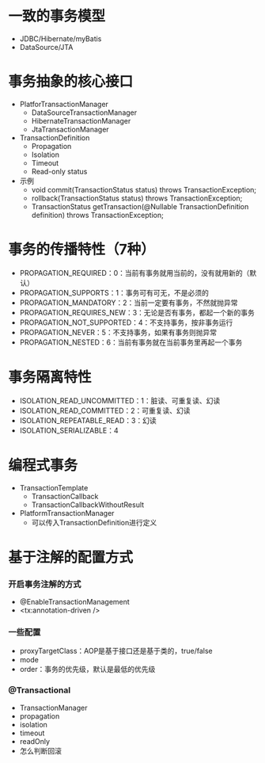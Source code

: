 # 一致的事务模型
- JDBC/Hibernate/myBatis
- DataSource/JTA

# 事务抽象的核心接口
- PlatforTransactionManager
    - DataSourceTransactionManager
    - HibernateTransactionManager
    - JtaTransactionManager
- TransactionDefinition
    - Propagation
    - Isolation
    - Timeout
    - Read-only status
- 示例
    - void commit(TransactionStatus status) throws TransactionException;
    - rollback(TransactionStatus status) throws TransactionException;
    - TransactionStatus getTransaction(@Nullable TransactionDefinition definition) throws TransactionException;

# 事务的传播特性（7种）
- PROPAGATION_REQUIRED：0：当前有事务就用当前的，没有就用新的（默认）
- PROPAGATION_SUPPORTS：1：事务可有可无，不是必须的
- PROPAGATION_MANDATORY：2：当前一定要有事务，不然就抛异常
- PROPAGATION_REQUIRES_NEW：3：无论是否有事务，都起一个新的事务
- PROPAGATION_NOT_SUPPORTED：4：不支持事务，按非事务运行
- PROPAGATION_NEVER：5：不支持事务，如果有事务则抛异常
- PROPAGATION_NESTED：6：当前有事务就在当前事务里再起一个事务

# 事务隔离特性
- ISOLATION_READ_UNCOMMITTED：1：脏读、可重复读、幻读
- ISOLATION_READ_COMMITTED：2：可重复读、幻读
- ISOLATION_REPEATABLE_READ：3：幻读
- ISOLATION_SERIALIZABLE：4

# 编程式事务
- TransactionTemplate
    - TransactionCallback
    - TransactionCallbackWithoutResult
- PlatformTransactionManager
    - 可以传入TransactionDefinition进行定义

# 基于注解的配置方式
### 开启事务注解的方式
- @EnableTransactionManagement
- <tx:annotation-driven />
### 一些配置
- proxyTargetClass：AOP是基于接口还是基于类的，true/false
- mode
- order：事务的优先级，默认是最低的优先级
### @Transactional
- TransactionManager
- propagation
- isolation
- timeout
- readOnly
- 怎么判断回滚